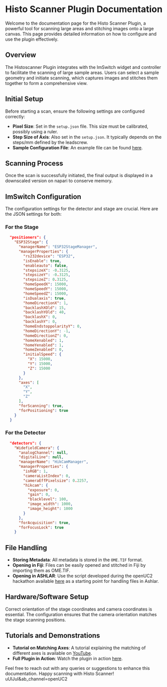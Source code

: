 # Histo Scanner Plugin Documentation

Welcome to the documentation page for the Histo Scanner Plugin, a powerful tool for scanning large areas and stitching images onto a large canvas. This page provides detailed information on how to configure and use the plugin effectively.

## Overview

The Histoscanner Plugin integrates with the ImSwitch widget and controller to facilitate the scanning of large sample areas. Users can select a sample geometry and initiate scanning, which captures images and stitches them together to form a comprehensive view.

## Initial Setup

Before starting a scan, ensure the following settings are configured correctly:

- **Pixel Size**: Set in the `setup.json` file. This size must be calibrated, possibly using a ruler.
- **Step Size of Axis**: Also set in the `setup.json`. It typically depends on the steps/mm defined by the leadscrew.
- **Sample Configuration File**: An example file can be found [here](https://raw.githubusercontent.com/openUC2/ImSwitchConfig/master/imcontrol_setups/example_uc2_hik_histo.json).

## Scanning Process

Once the scan is successfully initiated, the final output is displayed in a downscaled version on napari to conserve memory.

## ImSwitch Configuration

The configuration settings for the detector and stage are crucial. Here are the JSON settings for both:

### For the Stage

```json
  "positioners": {
    "ESP32Stage": {
      "managerName": "ESP32StageManager",
      "managerProperties": {
        "rs232device": "ESP32",
        "isEnable": true,
        "enableauto": false,
        "stepsizeX": -0.3125,
        "stepsizeY": -0.3125,
        "stepsizeZ": 0.3125,
        "homeSpeedX": 15000,
        "homeSpeedY": 15000,
        "homeSpeedZ": 15000,
        "isDualaxis": true,
        "homeDirectionX": 1,
        "backlashXOld": 15,
        "backlashYOld": 40,
        "backlashX": 0,
        "backlashY": 0,
        "homeEndstoppolarityY": 0,
        "homeDirectionY": -1,
        "homeDirectionZ": 0,
        "homeXenabled": 1,
        "homeYenabled": 1,
        "homeZenabled": 0,
        "initialSpeed": {
          "X": 15000,
          "Y": 15000,
          "Z": 15000
        }
      },
      "axes": [
        "X",
        "Y",
        "Z"
      ],
      "forScanning": true,
      "forPositioning": true
    }
  }
```

### For the Detector

```json
  "detectors": {
    "WidefieldCamera": {
      "analogChannel": null,
      "digitalLine": null,
      "managerName": "HikCamManager",
      "managerProperties": {
        "isRGB": 1,
        "cameraListIndex": 0,
        "cameraEffPixelsize": 0.2257,
        "hikcam": {
          "exposure": 0,
          "gain": 0,
          "blacklevel": 100,
          "image_width": 1000,
          "image_height": 1000
        }
      },
      "forAcquisition": true,
      "forFocusLock": true
    }
```

## File Handling

- **Storing Metadata**: All metadata is stored in the `OME.TIF` format.
- **Opening in Fiji**: Files can be easily opened and stitched in Fiji by importing them as OME.TIF.
- **Opening in ASHLAR**: Use the script developed during the openUC2 hackathon available [here](https://gist.github.com/frauzufall/047d0739ce3f1032af32b221523bc66c) as a starting point for handling files in Ashlar.

## Hardware/Software Setup

Correct orientation of the stage coordinates and camera coordinates is essential. The configuration ensures that the camera orientation matches the stage scanning positions.

## Tutorials and Demonstrations

- **Tutorial on Matching Axes**: A tutorial explaining the matching of different axes is available on [YouTube](https://www.youtube.com/embed/Uze1imGPru4?si=NiWNVGJBRndXV8yM).
- **Full Plugin in Action**: Watch the plugin in action [here](https://www.youtube.com/watch?v=bQ3B7uUlJuI&ab_channel=openUC2).

Feel free to reach out with any queries or suggestions to enhance this documentation. Happy scanning with Histo Scanner!
uUlJuI&ab_channel=openUC2
